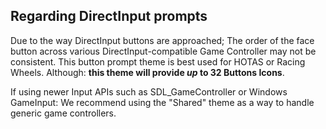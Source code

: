 ## Regarding DirectInput prompts

Due to the way DirectInput buttons are approached; The order of the face button across various DirectInput-compatible Game Controller may not be consistent. This button prompt theme is best used for HOTAS or Racing Wheels. Although: **this theme will provide *up* to 32 Buttons Icons**. 

If using newer Input APIs such as SDL_GameController or Windows GameInput: We recommend using the "Shared" theme as a way to handle generic game controllers.